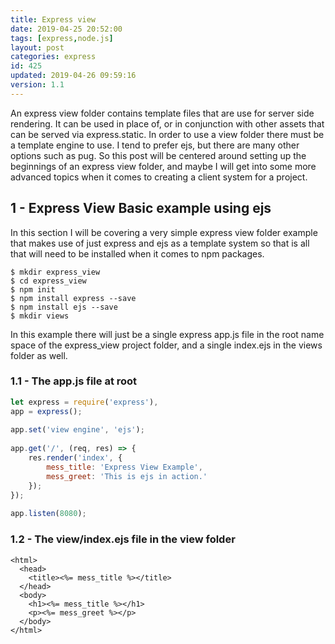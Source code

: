 ```yaml
---
title: Express view
date: 2019-04-25 20:52:00
tags: [express,node.js]
layout: post
categories: express
id: 425
updated: 2019-04-26 09:59:16
version: 1.1
---
```


An express view folder contains template files that are use for server side rendering. It can be used in place of, or in conjunction with other assets that can be served via express.static. In order to use a view folder there must be a template engine to use. I tend to prefer ejs, but there are many other options such as pug. So this post will be centered around setting up the beginnings of an express view folder, and maybe I will get into some more advanced topics when it comes to creating a client system for a project.

<!-- more -->

## 1 - Express View Basic example using ejs

In this section I will be covering a very simple express view folder example that makes use of just express and ejs as a template system so that is all that will need to be installed when  it comes to npm packages.

```
$ mkdir express_view
$ cd express_view
$ npm init
$ npm install express --save
$ npm install ejs --save
$ mkdir views
```

In this example there will just be a single express app.js file in the root name space of the express_view project folder, and a single index.ejs in the views folder as well.

### 1.1 - The app.js file at root

```js
let express = require('express'),
app = express();
 
app.set('view engine', 'ejs');
 
app.get('/', (req, res) => {
    res.render('index', {
        mess_title: 'Express View Example',
        mess_greet: 'This is ejs in action.'
    });
});
 
app.listen(8080);

```

### 1.2 - The view/index.ejs file in the view folder

```
<html>
  <head>
    <title><%= mess_title %></title>
  </head>
  <body>
    <h1><%= mess_title %></h1>
    <p><%= mess_greet %></p>
  </body>
</html>
```